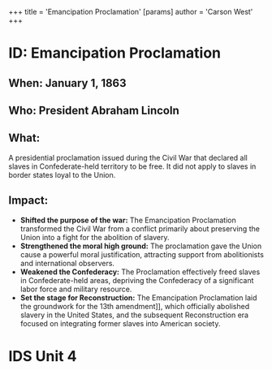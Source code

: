 +++
 title = 'Emancipation Proclamation'
[params]
	author = 'Carson West'
+++
# ID: Emancipation Proclamation 
## When: January 1, 1863

## Who: President Abraham Lincoln 
## What: 
A presidential proclamation issued during the Civil War that declared all slaves in Confederate-held territory to be free. It did not apply to slaves in border states loyal to the Union.

## Impact: 
* **Shifted the purpose of the war:**  The Emancipation Proclamation transformed the Civil War from a conflict primarily about preserving the Union into a fight for the abolition of slavery. 
* **Strengthened the moral high ground:** The proclamation gave the Union cause a powerful moral justification, attracting support from abolitionists and international observers. 
* **Weakened the Confederacy:** The Proclamation effectively freed slaves in Confederate-held areas, depriving the Confederacy of a significant labor force and military resource.
* **Set the stage for Reconstruction:** The Emancipation Proclamation laid the groundwork for the 13th amendment]], which officially abolished slavery in the United States, and the subsequent Reconstruction era focused on integrating former slaves into American society. 

# IDS Unit 4